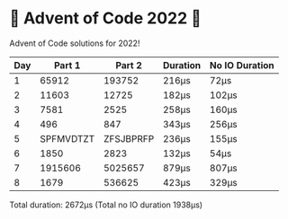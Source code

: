 # 🎄 Advent of Code 2022 🎅
Advent of Code solutions for 2022!

| Day | Part 1    | Part 2    | Duration | No IO Duration |
|-----|-----------|-----------|----------|----------------|
| 1   | 65912     | 193752    | 216μs    | 72μs           |
| 2   | 11603     | 12725     | 182μs    | 102μs          |
| 3   | 7581      | 2525      | 258μs    | 160μs          |
| 4   | 496       | 847       | 343μs    | 256μs          |
| 5   | SPFMVDTZT | ZFSJBPRFP | 236μs    | 155μs          |
| 6   | 1850      | 2823      | 132μs    | 54μs           |
| 7   | 1915606   | 5025657   | 879μs    | 807μs          |
| 8   | 1679      | 536625    | 423μs    | 329μs          |

Total duration: 2672μs (Total no IO duration 1938μs)
